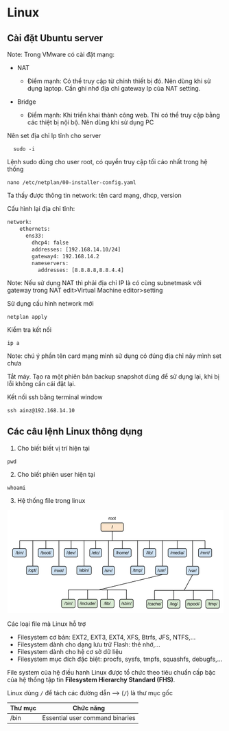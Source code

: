 # Linux

## Cài đặt Ubuntu server

Note: Trong VMware có cài đặt mạng:

* NAT

    * Điểm mạnh: Có thể truy cập từ chính thiết bị đó. Nên dùng khi sử dụng laptop. Cần ghi nhớ địa chỉ gateway Ip của NAT setting.

* Bridge 

    * Điểm mạnh: Khi triển khai thành công web. Thì có thể truy cập bằng các thiệt bị nội bộ. Nên dùng khi sử dụng PC

Nên set địa chỉ Ip tĩnh cho server

```
  sudo -i
```

Lệnh sudo dùng cho user root, có quyền truy cập tối cáo nhất trong hệ thống

```
nano /etc/netplan/00-installer-config.yaml
```

Ta thấy được thông tin network: tên card mạng, dhcp, version

Cấu hình lại địa chỉ tĩnh:

```
network:
    ethernets:
      ens33:
        dhcp4: false
        addresses: [192.168.14.10/24]
        gateway4: 192.168.14.2
        nameservers:
          addresses: [8.8.8.8,8.8.4.4]
```

Note: Nếu sử dụng NAT thì phải địa chỉ IP là có cùng subnetmask với gateway trong NAT edit>Virtual Machine editor>setting

Sử dụng cấu hình network mới

```
netplan apply
```

Kiểm tra kết nối

```
ip a
```

Note: chú ý phần tên card mạng mình sử dụng có đúng địa chỉ nãy mình set chưa

Tắt máy. Tạo ra một phiên bản backup snapshot dùng để sử dụng lại, khi bị lỗi không cần cái đặt lại.

Kết nối ssh bằng terminal window 

```
ssh ainz@192.168.14.10
```

## Các câu lệnh Linux thông dụng

1. Cho biết biết vị trí hiện tại

```
pwd
```

2. Cho biết phiên user hiện tại

```
whoami
```

3. Hệ thống file trong linux

![file system linux](./images/linux-filesystem.png)

Các loại file mà Linux hỗ trợ

* Filesystem cơ bản: EXT2, EXT3, EXT4, XFS, Btrfs, JFS, NTFS,…
* Filesystem dành cho dạng lưu trữ Flash: thẻ nhớ,…
* Filesystem dành cho hệ cơ sở dữ liệu
* Filesystem mục đích đặc biệt: procfs, sysfs, tmpfs, squashfs, debugfs,…

File system của hệ điều hanh Linux được tổ chức theo tiêu chuẩn cấp bậc của hệ thống tập tin **Filesystem Hierarchy Standard (FHS)**.

Linux dùng `/` để tách các đường dẫn --> (`/`) là thư mục gốc

|Thư mục|Chức năng|
|-------|---------|
| /bin  | Essential user command binaries |